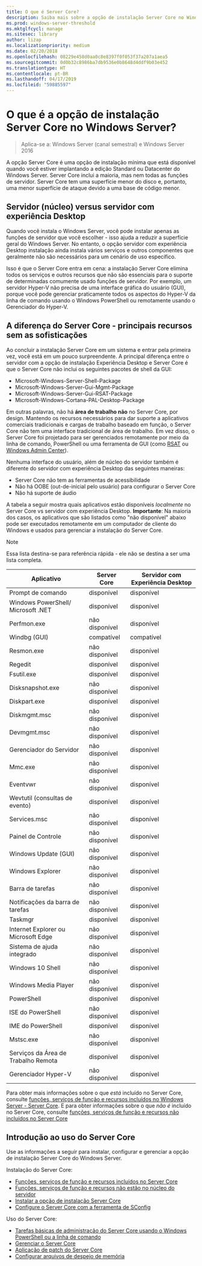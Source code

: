 ```yaml
---
title: O que é Server Core?
description: Saiba mais sobre a opção de instalação Server Core no Windows Server
ms.prod: windows-server-threshold
ms.mktglfcycl: manage
ms.sitesec: library
author: lizap
ms.localizationpriority: medium
ms.date: 02/20/2018
ms.openlocfilehash: 08229e458d0aa0c8e8397f0f053f37a207a1aea5
ms.sourcegitcommit: 0d0b32c8986ba7db9536e0b8648d4ddf9b03e452
ms.translationtype: HT
ms.contentlocale: pt-BR
ms.lasthandoff: 04/17/2019
ms.locfileid: "59885597"
---
```

# <a name="what-is-the-server-core-installation-option-in-windows-server"></a>O que é a opção de instalação Server Core no Windows Server?

> Aplica-se a: Windows Server (canal semestral) e Windows Server 2016

A opção Server Core é uma opção de instalação mínima que está disponível quando você estiver implantando a edição Standard ou Datacenter do Windows Server. Server Core inclui a maioria, mas nem todas as funções de servidor. Server Core tem uma superfície menor do disco e, portanto, uma menor superfície de ataque devido a uma base de código menor. 

## <a name="server-core-vs-server-with-desktop-experience"></a>Servidor (núcleo) versus servidor com experiência Desktop 
Quando você instala o Windows Server, você pode instalar apenas as funções de servidor que você escolher - isso ajuda a reduzir a superfície geral do Windows Server. No entanto, o opção servidor com experiência Desktop instalação ainda instala vários serviços e outros componentes que geralmente não são necessários para um cenário de uso específico. 

Isso é que o Server Core entra em cena: a instalação Server Core elimina todos os serviços e outros recursos que não são essenciais para o suporte de determinadas comumente usado funções de servidor. Por exemplo, um servidor Hyper-V não precisa de uma interface gráfica do usuário (GUI), porque você pode gerenciar praticamente todos os aspectos do Hyper-V da linha de comando usando o Windows PowerShell ou remotamente usando o Gerenciador do Hyper-V. 

## <a name="the-server-core-difference---core-capabilities-without-the-frills"></a>A diferença do Server Core - principais recursos sem as sofisticações
Ao concluir a instalação Server Core em um sistema e entrar pela primeira vez, você está em um pouco surpreendente. A principal diferença entre o servidor com a opção de instalação Experiência Desktop e Server Core é que o Server Core não inclui os seguintes pacotes de shell da GUI:

- Microsoft-Windows-Server-Shell-Package
- Microsoft-Windows-Server-Gui-Mgmt-Package
- Microsoft-Windows-Server-Gui-RSAT-Package
- Microsoft-Windows-Cortana-PAL-Desktop-Package

Em outras palavras, não há **área de trabalho não** no Server Core, por design. Mantendo os recursos necessários para dar suporte a aplicativos comerciais tradicionais e cargas de trabalho baseado em função, o Server Core não tem uma interface tradicional de área de trabalho. Em vez disso, o Server Core foi projetado para ser gerenciados remotamente por meio da linha de comando, PowerShell ou uma ferramenta de GUI (como [RSAT](../../remote/remote-server-administration-tools.md) ou [Windows Admin Center](../../manage/windows-admin-center/overview.md)).

Nenhuma interface do usuário, além de núcleo do servidor também é diferente do servidor com experiência Desktop das seguintes maneiras:

- Server Core não tem as ferramentas de acessibilidade
- Não há OOBE (out-de-inicial pelo usuário) para configurar o Server Core
- Não há suporte de áudio

A tabela a seguir mostra quais aplicativos estão disponíveis *localmente* no Server Core vs servidor com experiência Desktop. **Importante**: Na maioria dos casos, os aplicativos que são listados como "não disponível" abaixo pode ser executados remotamente em um computador de cliente do Windows e usados para gerenciar a instalação do Server Core.

> [!NOTE]
> Essa lista destina-se para referência rápida - ele não se destina a ser uma lista completa.


| Aplicativo                     | Server Core     | Servidor com Experiência Desktop |
|------------------------------------|-----------------|--------------------------------|
| Prompt de comando                     | disponível       | disponível                      |
| Windows PowerShell/ Microsoft .NET | disponível       | disponível                      |
| Perfmon.exe                        | não disponível  | disponível                      |
| Windbg (GUI)                         | compatível       | compatível                      |
| Resmon.exe                         | não disponível   | disponível                      |
| Regedit                            | disponível       | disponível                      |
| Fsutil.exe                         | disponível       | disponível                      |
| Disksnapshot.exe                   | não disponível   | disponível                      |
| Diskpart.exe                       | disponível       | disponível                      |
| Diskmgmt.msc                       | não disponível   | disponível                      |
| Devmgmt.msc                        | não disponível   | disponível                      |
| Gerenciador do Servidor                     | não disponível  | disponível                      |
| Mmc.exe                            | não disponível   | disponível                      |
| Eventvwr                           | não disponível  | disponível                      |
| Wevtutil (consultas de evento)           | disponível       | disponível                      |
| Services.msc                       | não disponível   | disponível                      |
| Painel de Controle                      | não disponível   | disponível                      |
| Windows Update (GUI)                 | não disponível | disponível                      |
| Windows Explorer                   | não disponível   | disponível                      |
| Barra de tarefas                            | não disponível   | disponível                      |
| Notificações da barra de tarefas              | não disponível   | disponível                      |
| Taskmgr                            | disponível       | disponível                      |
| Internet Explorer ou Microsoft Edge          | não disponível   | disponível                      |
| Sistema de ajuda integrado               | não disponível   | disponível                      |
| Windows 10 Shell                   | não disponível   | disponível                      |
| Windows Media Player               | não disponível   | disponível                      |
| PowerShell                         | disponível       | disponível                      |
| ISE do PowerShell                     | não disponível   | disponível                      |
| IME do PowerShell                     | disponível       | disponível                      |
| Mstsc.exe                          | não disponível   | disponível                      |
| Serviços da Área de Trabalho Remota            | disponível       | disponível                      |
| Gerenciador Hyper-V                    | não disponível  | disponível                      |


Para obter mais informações sobre o que *está* incluído no Server Core, consulte [funções, serviços de função e recursos incluídos no Windows Server - Server Core](server-core-roles-and-services.md). E para obter informações sobre o que *não é* incluído no Server Core, consulte [funções, serviços de função e recursos não incluídos no Server Core](server-core-removed-roles.md)

## <a name="get-started-using-server-core"></a>Introdução ao uso do Server Core
Use as informações a seguir para instalar, configurar e gerenciar a opção de instalação Server Core do Windows Server.

Instalação do Server Core: 
- [Funções, serviços de função e recursos incluídos no Server Core](server-core-roles-and-services.md)
- [Funções, serviços de função e recursos não estão no núcleo do servidor](server-core-removed-roles.md)
- [Instalar a opção de instalação Server Core](../../get-started/getting-started-with-server-core.md)
- [Configure o Server Core com a ferramenta de SConfig](../../get-started/sconfig-on-ws2016.md)

Uso do Server Core:
- [Tarefas básicas de administração do Server Core usando o Windows PowerShell ou a linha de comando](server-core-administer.md)
- [Gerenciar o Server Core](server-core-manage.md)
- [Aplicação de patch do Server Core](server-core-servicing.md)
- [Configurar arquivos de despejo de memória](server-core-memory-dump.md)